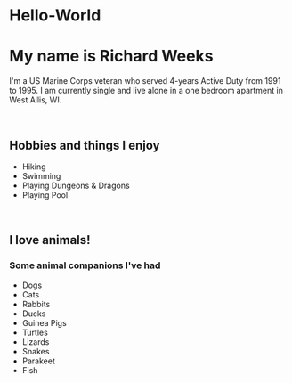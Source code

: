 # Hello-World
<H1>My name is Richard Weeks</H1>
<p>I'm a US Marine Corps veteran who served 4-years Active Duty from 1991 to 1995.
I am currently single and live alone in a one bedroom apartment in West Allis, WI. </p>
<br>
<body>
<h2>Hobbies and things I enjoy</h2>
  <ul>
    <li>Hiking</li>
    <li>Swimming</li>
   <li>Playing Dungeons & Dragons</li>
    <li>Playing Pool</li>
  </ul>
<br>
  <h2>I love animals!</h2>
  <h3>Some animal companions I've had</h3>
  <ul>
    <li>Dogs</li>
    <li>Cats</li>
    <li>Rabbits</li>
    <li>Ducks</li>
    <li>Guinea Pigs</li>
    <li>Turtles</li>
    <li>Lizards</li>
    <li>Snakes</li>
    <li>Parakeet</li>
    <li>Fish</li>
  </ul>
</body>
